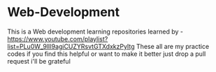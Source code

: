 # Web-Development
This is a Web development learning repositories 
learned by - https://www.youtube.com/playlist?list=PLu0W_9lII9agiCUZYRsvtGTXdxkzPyItg
These all are my practice codes if you find this helpful or want to make it better just drop a pull request i'll be grateful
